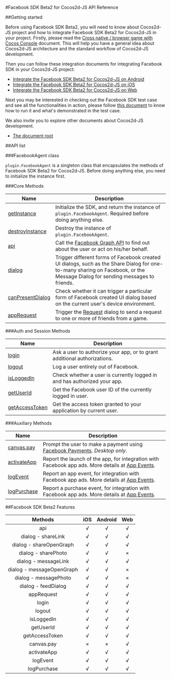 #Facebook SDK Beta2 for Cocos2d-JS API Reference

##Getting started

Before using Facebook SDK Beta2, you will need to know about Cocos2d-JS project and how to integrate Facebook SDK Beta2 for Cocos2d-JS in your project. Firstly, please read the [Cross native / browser game with Cocos Console](http://cocos2d-x.org/docs/manual/framework/cocos2d-js/2-working-environment-and-workflow/2-2-cross-native-browser-game-with-cocos-console/en) document. This will help you have a general idea about Cocos2d-JS architecture and the standard workflow of Cocos2d-JS development.

Then you can follow these integration documents for integrating Facebook SDK in your Cocos2d-JS project:

- [Integrate the Facebook SDK Beta2 for Cocos2d-JS on Android](../facebook-sdk-on-android/en.md)
- [Integrate the Facebook SDK Beta2 for Cocos2d-JS on iOS](../facebook-sdk-on-ios/en.md)
- [Integrate the Facebook SDK Beta2 for Cocos2d-JS on Web](../facebook-sdk-on-web/en.md)

Next you may be interested in checking out the Facebook SDK test case and see all the functionalities in action, please follow [this document](../facebook-test-case/en.md) to know how to run it and what's demonstrated in the test case.

We also invite you to explore other documents about Cocos2d-JS development.

- [The document root](http://cocos2d-x.org/docs/manual/framework/html5/en)

##API list

###FacebookAgent class

`plugin.FacebookAgent` is a singleton class that encapsulates the methods of Facebook SDK Beta2 for Cocos2d-JS. Before doing anything else, you need to initialize the instance first.

###Core Methods

|Name|Description|
|----|-----------|
|[getInstance](./get-instance.md)|Initialize the SDK, and return the instance of `plugin.FacebookAgent`. Required before doing anything else.|
|[destroyInstance](./destroy-instance.md)|Destroy the instance of `plugin.FacebookAgent`.|
|[api](./api.md)|Call the [Facebook Graph API](http://developers.facebook.com/docs/graph-api) to find out about the user or act on his/her behalf.|
|[dialog](./dialog.md)|Trigger different forms of Facebook created UI dialogs, such as the Share Dialog for one-to-many sharing on Facebook, or the Message Dialog for sending messages to friends. |
|[canPresentDialog](./can-present-dialog.md)|Check whether it can trigger a particular form of Facebook created UI dialog based on the current user's device environment.|
|[appRequest](./app-request.md)|Trigger the [Request](http://developers.facebook.com/docs/reference/dialogs/requests/) dialog to send a request to one or more of friends from a game.|

###Auth and Session Methods

|Name|Description|
|----|-----------|
|[login](./login.md)|Ask a user to authorize your app, or to grant additional authorizations.|
|[logout](./logout.md)|Log a user entirely out of Facebook.|
|[isLoggedIn](./isloggedin.md)|Check whether a user is currently logged in and has authorized your app.|
|[getUserId](./get-userid.md)|Get the Facebook user ID of the currently logged in user.|
|[getAccessToken](./get-accesstoken.md)|Get the access token granted to your application by current user.|

###Auxiliary Methods

|Name|Description|
|----|-----------|
|[canvas.pay](./pay.md)|Prompt the user to make a payment using [Facebook Payments](http://developers.facebook.com/docs/concepts/payments/). _Desktop only_.|
|[activateApp](./activate-app.md)|Report the launch of the app, for integration with Facebook app ads. More details at [App Events](http://developers.facebook.com/docs/platforminsights/appevents). |
|[logEvent](./log-event.md)|Report an app event, for integration with Facebook app ads. More details at [App Events](http://developers.facebook.com/docs/platforminsights/appevents). |
|[logPurchase](./log-purchase.md)|Report a purchase event, for integration with Facebook app ads. More details at [App Events](http://developers.facebook.com/docs/platforminsights/appevents). |

##Facebook SDK Beta2 Features

|Methods|iOS|Android|Web|
|:-:|:-:|:-----:|:-:|
|api|√|√|√|
|dialog - shareLink|√|√|√|
|dialog - shareOpenGraph|√|√|√|
|dialog - sharePhoto|√|√|×|
|dialog - messageLink|√|√|√|
|dialog - messageOpenGraph|√|√|×|
|dialog - messagePhoto|√|√|×|
|dialog - feedDialog|√|√|√|
|appRequest|√|√|√|
|login|√|√|√|
|logout|√|√|√|
|isLoggedIn|√|√|√|
|getUserId|√|√|√|
|getAccessToken|√|√|√|
|canvas.pay|×|×|√|
|activateApp|√|√|√|
|logEvent|√|√|√|
|logPurchase|√|√|√|


